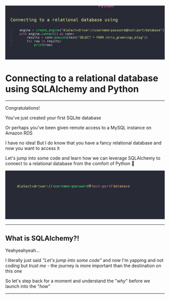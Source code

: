 ![Connecting to a relational database using SQLAlchemy and Python. Shows code snippet for connecting to a database.](./media/title%20image.gif)

# Connecting to a relational database using SQLAlchemy and Python

---

Congratulations!

You've just created your first SQLite database

Or perhaps you've been given remote access to a MySQL instance on Amazon RDS

I have no idea! But I do know that you have a fancy relational database and now you want to access it

Let's jump into some code and learn how we can leverage SQLAlchemy to connect to a relational database from the comfort of Python :snake:

![Animation showing the different parts of a SQLAlchemy connection string](./media/url%20connection%20string.gif)

---

## What is SQLAlchemy?!

Yeahyeahyeah...

I literally just said _"Let's jump into some code"_ and now I'm yapping and not coding but _trust me_ - the journey is more important than the destination on this one

So let's step back for a moment and understand the "_why_" before we launch into the "_how_"



---

##
